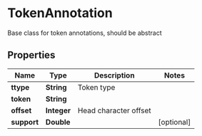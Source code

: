 

# TokenAnnotation

Base class for token annotations, should be abstract
## Properties

Name | Type | Description | Notes
------------ | ------------- | ------------- | -------------
**ttype** | **String** | Token type | 
**token** | **String** |  | 
**offset** | **Integer** | Head character offset | 
**support** | **Double** |  |  [optional]



